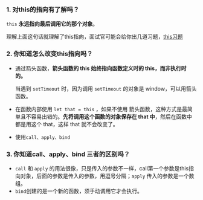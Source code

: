 ### 1. 对this的指向有了解吗？

`this` **永远指向最后调用它的那个对象**。

理解上面这句话就理解了this指向，面试官可能会给你出几道习题，[this习题](https://juejin.cn/post/6844903496253177863)

### 2. 你知道怎么改变this指向吗？

- 通过箭头函数，**箭头函数的 this 始终指向函数定义时的 this，而非执行时的。**

  当遇到 `setTimeout` 时，因为调用 `setTimeout` 的对象是 window，可以用箭头函数。

- 在函数内部使用 `let that = this` ，如果不使用 箭头函数，这种方式是最简单且不容易出错的。**先将调用这个函数的对象保存在 that 中**，然后在函数中都是用这个 that，这样 that 就不会改变了。

- 使用`call、apply、bind`

### 3. 你知道call、apply、bind 三者的区别吗？

- `call` 和 `apply` 的用法很像，只是传入的参数不一样，call第一个参数是this指向对象，后面的参数是传入的参数，用逗号分隔；`apply` 传入的参数是一个数组。
- `bind`创建的是一个新的函数，须手动调用它才会执行。